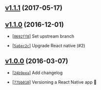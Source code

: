<!-- f7e08de 1495033469000 -->

## [v1.1.1](https://github.com/niksoper/versioning-react-native-app/commit/f7e08de) (2017-05-17)

## [v1.1.0](https://github.com/niksoper/versioning-react-native-app/commit/9196733) (2016-12-01)

* [[`0692ff8`](https://github.com/AndrewJack/versioning-react-native-app/commit/0692ff8)] Set upstream branch

* [[`5a6ec2c`](https://github.com/AndrewJack/versioning-react-native-app/commit/5a6ec2c)] Upgrade React native (#2)

## [v1.0.0](https://github.com/AndrewJack/versioning-react-native-app/commit/bc4b574) (2016-03-07)

* [[`24b9eea`](https://github.com/AndrewJack/versioning-react-native-app/commit/24b9eea)] Add changelog

* [[`77bb010`](https://github.com/AndrewJack/versioning-react-native-app/commit/77bb010)] Versioning a React Native app :tada:
